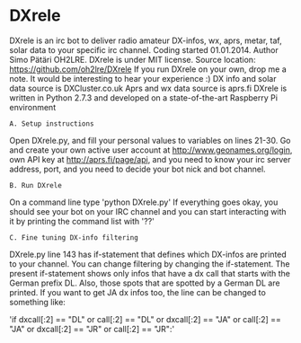 DXrele
======

DXrele is an irc bot to deliver radio amateur DX-infos, wx, aprs, metar, taf, solar data to your specific irc channel.
Coding started 01.01.2014. Author Simo Pätäri OH2LRE.
DXrele is under MIT license. Source location: https://github.com/oh2lre/DXrele
If you run DXrele on your own, drop me a note. It would be interesting to hear your experience :)
DX info and solar data source is DXCluster.co.uk
Aprs and wx data source is aprs.fi
DXrele is written in Python 2.7.3 and developed on a state-of-the-art Raspberry Pi environment

    A. Setup instructions
Open DXrele.py, and fill your personal values to variables on
lines 21-30. Go and create your own active user account at
http://www.geonames.org/login, own API key at http://aprs.fi/page/api,
and you need to know your irc server address, port, and you need to
decide your bot nick and bot channel. 

    B. Run DXrele
On a command line type 'python DXrele.py'
If everything goes okay, you should see your bot on your IRC channel and
you can start interacting with it by printing the command list with '??'

    C. Fine tuning DX-info filtering
DXrele.py line 143 has if-statement that defines which DX-infos are
printed to your channel. You can change filtering by changing the
if-statement. The present if-statement shows only infos that have a dx
call that starts with the German prefix DL. Also, those spots that are
spotted by a German DL are printed. If you want to get JA dx infos too,
the line can be changed to something like:

'if dxcall[:2] == "DL" or call[:2] == "DL" or dxcall[:2] == "JA" or
call[:2] == "JA" or dxcall[:2] == "JR" or call[:2] == "JR":'